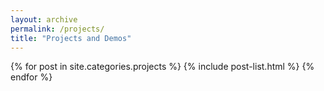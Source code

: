 ```yaml
---
layout: archive
permalink: /projects/
title: "Projects and Demos"
---
```


<div class="tiles">
{% for post in site.categories.projects %}
	{% include post-list.html %}
{% endfor %}
</div>
<!-- /.tiles -->